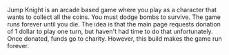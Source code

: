 Jump Knight is an arcade based game where you play as a character that wants to collect all the coins. You must dodge bombs to survive. The game runs forever until you die.
The idea is that the main page requests donation of 1 dollar to play one turn, but haven't had time to do that unfortunately. Once donated, funds go to charity. However, this build makes the game run forever.
